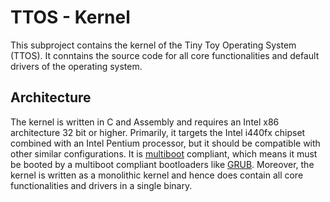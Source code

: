 # TTOS - Kernel

This subproject contains the kernel of the Tiny Toy Operating System (TTOS). It
conntains the source code for all core functionalities and default drivers of
the operating system.

## Architecture

The kernel is written in C and Assembly and requires an Intel x86 architecture
32 bit or higher. Primarily, it targets the Intel i440fx chipset combined with
an Intel Pentium processor, but it should be compatible with other similar
configurations. It is [multiboot](https://www.gnu.org/software/grub/manual/multiboot/multiboot.html)
compliant, which means it must be booted by a multiboot compliant bootloaders like
[GRUB](https://www.gnu.org/software/grub/). Moreover, the kernel is written as a
monolithic kernel and hence does contain all core functionalities and drivers in
a single binary.
